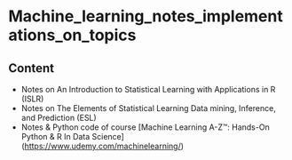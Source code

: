 # Machine_learning_notes_implementations_on_topics


## Content

- Notes on An Introduction to Statistical Learning  with Applications in R (ISLR)
- Notes on The Elements of Statistical Learning Data mining, Inference, and Prediction (ESL)
- Notes & Python code of course [Machine Learning A-Z™: Hands-On Python & R In Data Science] (https://www.udemy.com/machinelearning/)

